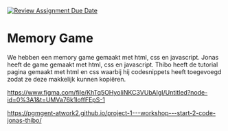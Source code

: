 [![Review Assignment Due Date](https://classroom.github.com/assets/deadline-readme-button-24ddc0f5d75046c5622901739e7c5dd533143b0c8e959d652212380cedb1ea36.svg)](https://classroom.github.com/a/XiFIQTfY)
# Memory Game

We hebben een memory game gemaakt met html, css en javascript. Jonas heeft de game gemaakt met html, css en javascript. Thibo heeft de tutorial pagina gemaakt met html en css waarbij hij codesnippets heeft toegevoegd zodat ze deze makkelijk kunnen kopiëren.

https://www.figma.com/file/KhTq5OHyoIiNKC3VUbAIgI/Untitled?node-id=0%3A1&t=UMVa76k1loffFEpS-1

https://pgmgent-atwork2.github.io/project-1---workshop---start-2-code-jonas-thibo/
